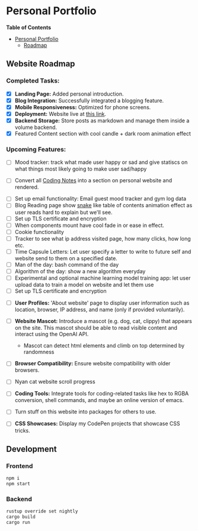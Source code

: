 # Personal Portfolio

<!-- markdown-toc start - Don't edit this section. Run M-x markdown-toc-refresh-toc -->

**Table of Contents**

- [Personal Portfolio](#personal-portfolio)
  - [Roadmap](#roadmap)

<!-- markdown-toc end -->

## Website Roadmap

### Completed Tasks:
- [x] **Landing Page:** Added personal introduction.
- [x] **Blog Integration:** Successfully integrated a blogging feature.
- [x] **Mobile Responsiveness:** Optimized for phone screens.
- [x] **Deployment:** Website live at [this link](http://170.64.250.107/).
- [x] **Backend Storage:** Store posts as markdown and manage them inside a volume backend.
- [x] Featured Content section with cool candle + dark room animation effect

### Upcoming Features:
* [ ] Mood tracker: track what made user happy or sad and give statiscs on what things most likely going to make user sad/happy
- [ ] Convert all [Coding Notes](https://github.com/luyangliuable/coding-notes ) into a section on personal website and rendered.
* [ ] Set up email functionality: Email guest mood tracker and gym log data
* [ ] Blog Reading page show [snake](https://lab.hakim.se/progress-nav/#dev ) like table of contents animation effect as user reads hard to explain but we'll see.
* [ ] Set up TLS certificate and encryption
* [ ] When components mount have cool fade in or ease in effect.
* [ ] Cookie functionality
* [ ] Tracker to see what ip address visited page, how many clicks, how long etc.
* [ ] Time Capsule Letters: Let user specify a letter to write to future self and website send to them on a specified date.
* [ ] Man of the day: bash command of the day
* [ ] Algorithm of the day: show a new algorithm everyday
* [ ] Experimental and optional machine learning model training app: let user upload data to train a model on website and let them use
* [ ] Set up TLS certificate and encryption
- [ ] **User Profiles:** 'About website' page to display user information such as location, browser, IP address, and name (only if provided voluntarily).
- [ ] **Website Mascot:** Introduce a mascot (e.g. dog, cat, clippy) that appears on the site. This mascot should be able to read visible content and interact using the OpenAI API.
  * Mascot can detect html elements and climb on top determined by randomness
- [ ] **Browser Compatibility:** Ensure website compatibility with older browsers.
- [ ] Nyan cat website scroll progress
- [ ] **Coding Tools:** Integrate tools for coding-related tasks like hex to RGBA conversion, shell commands, and maybe an online version of emacs.
- [ ] Turn stuff on this website into packages for others to use.
- [ ] **CSS Showcases:** Display my CodePen projects that showcase CSS tricks.
  

## Development

### Frontend

```sh
npm i
npm start
```

### Backend

```sh
rustup override set nightly
cargo build
cargo run
```
